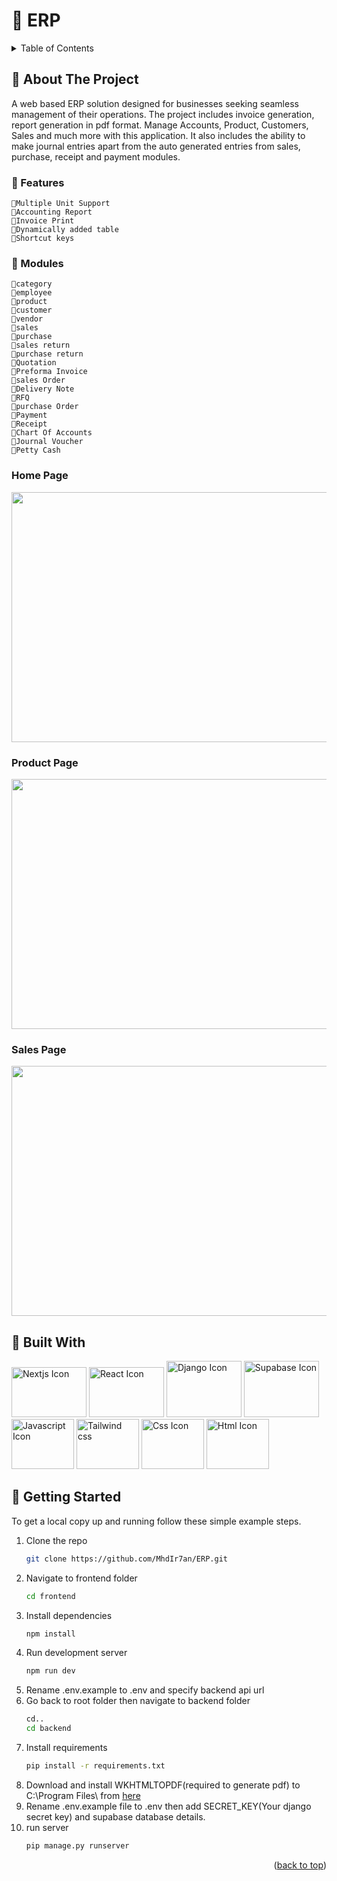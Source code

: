 # 🏪 ERP
<details>

  <summary>Table of Contents</summary>
      🔶 <a href="#-about-the-project">About The Project</a><br>
        &emsp;🔹<a href="#-features">Features</a><br>
        &emsp;🔹<a href="#-modules">Modules</a><br>
        &emsp;🔹<a href="#home-page">Home Page</a><br>
        &emsp;🔹<a href="#product-page">Product Page</a><br>
        &emsp;🔹<a href="#sales-page">Sales Page</a><br>
      🔶 <a href="#-built-with">Built With</a><br>
      🔶 <a href="#-getting-started">Getting Started</a><br>
</details>



<!-- ABOUT THE PROJECT -->
## 🚀 About The Project
A web based ERP solution designed for businesses seeking seamless management of their operations. The project includes invoice generation, report generation in pdf format. Manage Accounts, Product, Customers, Sales and much more with this application. It also includes the ability to make journal entries apart from the auto generated entries from sales, purchase, receipt and payment modules.

### 💎 Features
    🔹Multiple Unit Support
    🔹Accounting Report
    🔹Invoice Print
    🔹Dynamically added table
    🔹Shortcut keys

### 📁 Modules
    🔹category
    🔹employee 
    🔹product 
    🔹customer
    🔹vendor
    🔹sales
    🔹purchase
    🔹sales return
    🔹purchase return
    🔹Quotation
    🔹Preforma Invoice
    🔹sales Order
    🔹Delivery Note
    🔹RFQ
    🔹purchase Order
    🔹Payment
    🔹Receipt
    🔹Chart Of Accounts
    🔹Journal Voucher
    🔹Petty Cash

<h3>Home Page</h3>
<img src="https://github.com/MhdIr7an/ERP/assets/93046265/74a942e7-1470-4aaf-81f7-1c03e38e1f40" width="800" height="400" />

<h3>Product Page</h3>
<img src="https://github.com/MhdIr7an/ERP/assets/93046265/add562b0-67dc-463c-8a17-e08a7616e758" width="800" height="400" />

<h3>Sales Page</h3>
<img src="https://github.com/MhdIr7an/ERP/assets/93046265/d243345d-0a1b-49b6-bfa7-c2c9464941b8" width="800" height="400" />



## 🧰 Built With
<div>
<img alt="Nextjs Icon" width="120" height="80" src="https://cdn.icon-icons.com/icons2/3392/PNG/512/nextjs_icon_213852.png">
<img alt="React Icon" width="120" height="80" src="https://cdn.icon-icons.com/icons2/2415/PNG/512/react_original_logo_icon_146374.png">
<img alt="Django Icon" width="120" height="90" src="https://cdn.icon-icons.com/icons2/2107/PNG/512/file_type_django_icon_130645.png">
<img alt="Supabase Icon" width="120" height="90" src="https://cdn.icon-icons.com/icons2/3915/PNG/512/supabase_logo_icon_249481.png">
<img alt="Javascript Icon" width="100" height="80" src="https://cdn.icon-icons.com/icons2/2415/PNG/512/javascript_original_logo_icon_146455.png">
<img alt="Tailwind css" width="100" height="80" src="https://cdn.icon-icons.com/icons2/2107/PNG/512/file_type_tailwind_icon_130128.png">
<img alt="Css Icon" width="100" height="80" src="https://cdn.icon-icons.com/icons2/2107/PNG/512/file_type_css_icon_130661.png">
<img alt="Html Icon" width="100" height="80" src="https://cdn.icon-icons.com/icons2/2107/PNG/512/file_type_html_icon_130541.png">
</div>

<!-- GETTING STARTED -->
## 🚪 Getting Started

To get a local copy up and running follow these simple example steps.

1. Clone the repo
   ```sh
   git clone https://github.com/MhdIr7an/ERP.git
   ```
2. Navigate to frontend folder
   ```sh
   cd frontend
   ```
3. Install dependencies
   ```sh
   npm install
   ```
4. Run development server
   ```sh
   npm run dev
   ```
5. Rename .env.example to .env and specify backend api url
6. Go back to root folder then navigate to backend folder
   ```sh
   cd..
   cd backend
   ```
7. Install requirements
   ```sh
   pip install -r requirements.txt
   ```
8. Download and install WKHTMLTOPDF(required to generate pdf) to C:\Program Files\ from <a href="https://wkhtmltopdf.org/downloads.html">here</a>
9. Rename .env.example file to .env then add SECRET_KEY(Your django secret key) and supabase database details. 
5. run server
   ```sh
   pip manage.py runserver
   ```

<p align="right">(<a href="#-erp">back to top</a>)<p>
